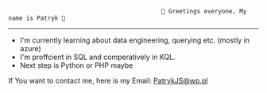                                                👋 Greetings everyone, My name is Patryk 👋 
------------------------
- I'm currently learning about data engineering, querying etc. (mostly in azure)
- I'm proffcient in SQL and comperatively in KQL.
- Next step is Python or PHP maybe

If You want to contact me, here is my Email:  PatrykJS@wp.pl

<!---
PatrykJS/PatrykJS is a ✨ special ✨ repository because its `README.md` (this file) appears on your GitHub profile.
You can click the Preview link to take a look at your changes.
--->
